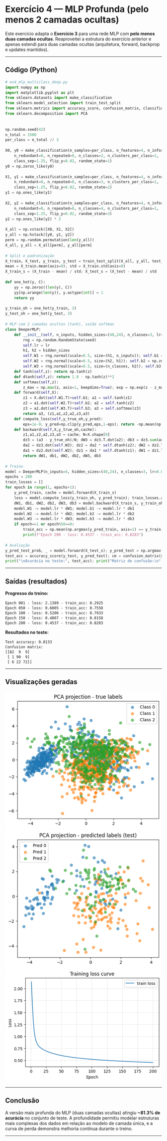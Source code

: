 # Exercício 4 — MLP Profunda (pelo menos 2 camadas ocultas)

Este exercício adapta o **Exercício 3** para uma rede MLP com **pelo menos duas camadas ocultas**. Reaproveitei a estrutura do exercício anterior e apenas estendi para duas camadas ocultas (arquitetura, forward, backprop e updates mantidos).

---

## Código (Python)

```python
# ex4_mlp_multiclass_deep.py
import numpy as np
import matplotlib.pyplot as plt
from sklearn.datasets import make_classification
from sklearn.model_selection import train_test_split
from sklearn.metrics import accuracy_score, confusion_matrix, classification_report
from sklearn.decomposition import PCA


np.random.seed(42)
n_total = 1500
per_class = n_total // 3

X0, y0 = make_classification(n_samples=per_class, n_features=4, n_informative=4,
    n_redundant=0, n_repeated=0, n_classes=2, n_clusters_per_class=1,
    class_sep=1.25, flip_y=0.02, random_state=1)
y0 = np.zeros_like(y0)

X1, y1 = make_classification(n_samples=per_class, n_features=4, n_informative=4,
    n_redundant=0, n_repeated=0, n_classes=3, n_clusters_per_class=1,
    class_sep=1.25, flip_y=0.02, random_state=2)
y1 = np.ones_like(y1)

X2, y2 = make_classification(n_samples=per_class, n_features=4, n_informative=4,
    n_redundant=0, n_repeated=0, n_classes=4, n_clusters_per_class=1,
    class_sep=1.25, flip_y=0.02, random_state=3)
y2 = np.ones_like(y2) * 2

X_all = np.vstack([X0, X1, X2])
y_all = np.hstack([y0, y1, y2])
perm = np.random.permutation(len(y_all))
X_all, y_all = X_all[perm], y_all[perm]

# Split e padronização
X_train, X_test, y_train, y_test = train_test_split(X_all, y_all, test_size=0.2, random_state=42, stratify=y_all)
mean = X_train.mean(axis=0); std = X_train.std(axis=0)
X_train_s = (X_train - mean) / std; X_test_s = (X_test - mean) / std

def one_hot(y, C):
    yy = np.zeros((len(y), C))
    yy[np.arange(len(y)), y.astype(int)] = 1
    return yy

y_train_oh = one_hot(y_train, 3)
y_test_oh = one_hot(y_test, 3)

# MLP com 2 camadas ocultas (tanh), saída softmax
class DeeperMLP:
    def __init__(self, n_inputs, hidden_sizes=(48,24), n_classes=3, lr=0.05, seed=1):
        rng = np.random.RandomState(seed)
        self.lr = lr
        h1, h2 = hidden_sizes
        self.W1 = rng.normal(scale=0.5, size=(h1, n_inputs)); self.b1 = np.zeros(h1)
        self.W2 = rng.normal(scale=0.5, size=(h2, h1)); self.b2 = np.zeros(h2)
        self.W3 = rng.normal(scale=0.5, size=(n_classes, h2)); self.b3 = np.zeros(n_classes)
    def tanh(self,z): return np.tanh(z)
    def dtanh(self,z): return 1.0 - np.tanh(z)**2
    def softmax(self,z):
        z_max = np.max(z, axis=1, keepdims=True); exp = np.exp(z - z_max); return exp/exp.sum(axis=1, keepdims=True)
    def forward(self,X):
        z1 = X.dot(self.W1.T)+self.b1; a1 = self.tanh(z1)
        z2 = a1.dot(self.W2.T)+self.b2; a2 = self.tanh(z2)
        z3 = a2.dot(self.W3.T)+self.b3; a3 = self.softmax(z3)
        return a3, (z1,a1,z2,a2,z3,a3)
    def compute_loss(self,y_true_oh,y_pred):
        eps=1e-9; y_pred=np.clip(y_pred,eps,1-eps); return -np.mean(np.sum(y_true_oh * np.log(y_pred), axis=1))
    def backward(self,X,y_true_oh,cache):
        z1,a1,z2,a2,z3,a3 = cache; N=X.shape[0]
        dz3 = (a3 - y_true_oh)/N; dW3 = dz3.T.dot(a2); db3 = dz3.sum(axis=0)
        da2 = dz3.dot(self.W3); dz2 = da2 * self.dtanh(z2); dW2 = dz2.T.dot(a1); db2 = dz2.sum(axis=0)
        da1 = dz2.dot(self.W2); dz1 = da1 * self.dtanh(z1); dW1 = dz1.T.dot(X); db1 = dz1.sum(axis=0)
        return dW1, db1, dW2, db2, dW3, db3

# Treino
model = DeeperMLP(n_inputs=4, hidden_sizes=(48,24), n_classes=3, lr=0.05, seed=1)
epochs = 200
train_losses = []
for epoch in range(1, epochs+1):
    y_pred_train, cache = model.forward(X_train_s)
    loss = model.compute_loss(y_train_oh, y_pred_train); train_losses.append(loss)
    dW1, db1, dW2, db2, dW3, db3 = model.backward(X_train_s, y_train_oh, cache)
    model.W1 -= model.lr * dW1; model.b1 -= model.lr * db1
    model.W2 -= model.lr * dW2; model.b2 -= model.lr * db2
    model.W3 -= model.lr * dW3; model.b3 -= model.lr * db3
    if epoch==1 or epoch%50==0:
        train_acc = np.mean(np.argmax(y_pred_train, axis=1) == y_train)
        print(f"Epoch 200 - loss: 0.4537 - train_acc: 0.8283")

# Avaliação
y_pred_test_prob, _ = model.forward(X_test_s); y_pred_test = np.argmax(y_pred_test_prob, axis=1)
test_acc = accuracy_score(y_test, y_pred_test); cm = confusion_matrix(y_test, y_pred_test)
print("\nAcurácia no teste:", test_acc); print("Matriz de confusão:\n", cm)
```

---

## Saídas (resultados)

**Progresso do treino:**
```
Epoch 001 - loss: 2.1389 - train_acc: 0.2925
Epoch 050 - loss: 0.6005 - train_acc: 0.7558
Epoch 100 - loss: 0.5206 - train_acc: 0.7933
Epoch 150 - loss: 0.4807 - train_acc: 0.8158
Epoch 200 - loss: 0.4537 - train_acc: 0.8283
```

**Resultados no teste:**
```
Test accuracy: 0.8133
Confusion matrix:
[[82  9  9]
 [ 1 90  9]
 [ 6 22 72]]
```

---

## Visualizações geradas

![PCA Verdadeiro](ex4_pca_true.png) 
![PCA Predito](ex4_pca_pred.png) 
![Perda durante o treino](ex4_train_loss.png)

---

## Conclusão

A versão mais profunda do MLP (duas camadas ocultas) atingiu **~81.3% de acurácia** no conjunto de teste. A profundidade permitiu modelar estruturas mais complexas dos dados em relação ao modelo de camada única, e a curva de perda demonstra melhoria contínua durante o treino.

---
